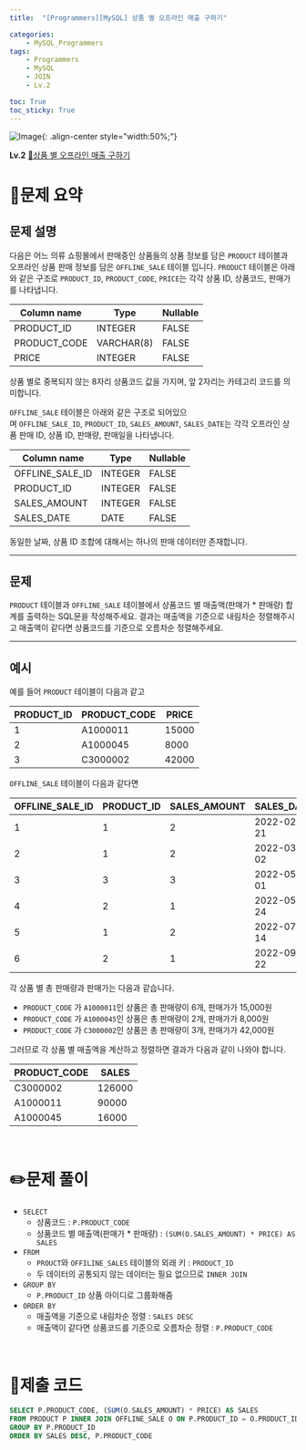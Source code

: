 ```yaml
---
title:  "[Programmers][MySQL] 상품 별 오프라인 매출 구하기"

categories: 
    - MySQL_Programmers
tags: 
    - Programmers
    - MySQL
    - JOIN
    - Lv.2

toc: True
toc_sticky: True
---
```

![Image](https://github.com/user-attachments/assets/61171657-416b-4bc4-a74a-f29ecd4b43b5){: .align-center style="width:50%;"}

**Lv.2**
[🔗상품 별 오프라인 매출 구하기](https://school.programmers.co.kr/learn/courses/30/lessons/131533)

# 📝문제 요약
## 문제 설명

다음은 어느 의류 쇼핑몰에서 판매중인 상품들의 상품 정보를 담은 `PRODUCT` 테이블과 오프라인 상품 판매 정보를 담은 `OFFLINE_SALE` 테이블 입니다. `PRODUCT` 테이블은 아래와 같은 구조로 `PRODUCT_ID`, `PRODUCT_CODE`, `PRICE`는 각각 상품 ID, 상품코드, 판매가를 나타냅니다.

| Column name | Type | Nullable |
| --- | --- | --- |
| PRODUCT_ID | INTEGER | FALSE |
| PRODUCT_CODE | VARCHAR(8) | FALSE |
| PRICE | INTEGER | FALSE |

상품 별로 중복되지 않는 8자리 상품코드 값을 가지며, 앞 2자리는 카테고리 코드를 의미합니다.

`OFFLINE_SALE` 테이블은 아래와 같은 구조로 되어있으며 `OFFLINE_SALE_ID`, `PRODUCT_ID`, `SALES_AMOUNT`, `SALES_DATE`는 각각 오프라인 상품 판매 ID, 상품 ID, 판매량, 판매일을 나타냅니다.

| Column name | Type | Nullable |
| --- | --- | --- |
| OFFLINE_SALE_ID | INTEGER | FALSE |
| PRODUCT_ID | INTEGER | FALSE |
| SALES_AMOUNT | INTEGER | FALSE |
| SALES_DATE | DATE | FALSE |

동일한 날짜, 상품 ID 조합에 대해서는 하나의 판매 데이터만 존재합니다.

---

## 문제

`PRODUCT` 테이블과 `OFFLINE_SALE` 테이블에서 상품코드 별 매출액(판매가 * 판매량) 합계를 출력하는 SQL문을 작성해주세요. 결과는 매출액을 기준으로 내림차순 정렬해주시고 매출액이 같다면 상품코드를 기준으로 오름차순 정렬해주세요.

---

## 예시

예를 들어 `PRODUCT` 테이블이 다음과 같고

| PRODUCT_ID | PRODUCT_CODE | PRICE |
| --- | --- | --- |
| 1 | A1000011 | 15000 |
| 2 | A1000045 | 8000 |
| 3 | C3000002 | 42000 |

`OFFLINE_SALE` 테이블이 다음과 같다면

| OFFLINE_SALE_ID | PRODUCT_ID | SALES_AMOUNT | SALES_DATE |
| --- | --- | --- | --- |
| 1 | 1 | 2 | 2022-02-21 |
| 2 | 1 | 2 | 2022-03-02 |
| 3 | 3 | 3 | 2022-05-01 |
| 4 | 2 | 1 | 2022-05-24 |
| 5 | 1 | 2 | 2022-07-14 |
| 6 | 2 | 1 | 2022-09-22 |

각 상품 별 총 판매량과 판매가는 다음과 같습니다.

- `PRODUCT_CODE` 가 `A1000011`인 상품은 총 판매량이 6개, 판매가가 15,000원
- `PRODUCT_CODE` 가 `A1000045`인 상품은 총 판매량이 2개, 판매가가 8,000원
- `PRODUCT_CODE` 가 `C3000002`인 상품은 총 판매량이 3개, 판매가가 42,000원

그러므로 각 상품 별 매출액을 계산하고 정렬하면 결과가 다음과 같이 나와야 합니다.

| PRODUCT_CODE | SALES |
| --- | --- |
| C3000002 | 126000 |
| A1000011 | 90000 |
| A1000045 | 16000 |


<br>

# ✏️문제 풀이

- `SELECT`
    - 상품코드 : `P.PRODUCT_CODE`
    - 상품코드 별 매출액(판매가 * 판매량) : `(SUM(O.SALES_AMOUNT) * PRICE) AS SALES`
- `FROM`
    - `PROUCT`와 `OFFILINE_SALES` 테이블의 외래 키 : `PRODUCT_ID`
    - 두 데이터의 공통되지 않는 데이터는 필요 없으므로  `INNER JOIN`
- `GROUP BY`
    - `P.PRODUCT_ID` 상품 아이디로 그룹화해줌
- `ORDER BY`
    - 매출액을 기준으로 내림차순 정렬 : `SALES DESC`
    - 매출액이 같다면 상품코드를 기준으로 오름차순 정렬 : `P.PRODUCT_CODE`

<br>

# 💯제출 코드

```sql
SELECT P.PRODUCT_CODE, (SUM(O.SALES_AMOUNT) * PRICE) AS SALES
FROM PRODUCT P INNER JOIN OFFLINE_SALE O ON P.PRODUCT_ID = O.PRODUCT_ID
GROUP BY P.PRODUCT_ID
ORDER BY SALES DESC, P.PRODUCT_CODE
```